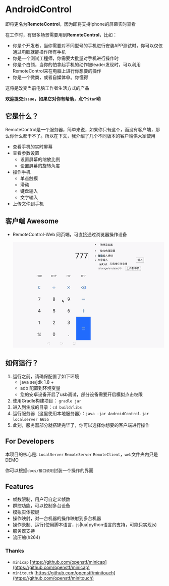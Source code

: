 # AndroidControl

即将更名为**RemoteControl**，因为即将支持iphone的屏幕实时查看

在工作时，有很多场景需要用到**RemoteControl**，比如：

* 你是个开发者，当你需要对不同型号的手机进行安装APP测试时，你可以仅仅通过电脑就能操作所有手机
* 你是一个测试工程师，你需要大批量对手机进行操作时
* 你是个白领，当你的怕拿起手机的动作被leader发现时，可以利用RemoteControl来在电脑上进行你想要的操作
* 你是一个微商，或者自媒体😅。你懂得

这将是改变当前电脑工作者生活方式的产品

**欢迎提交`issue`，如果它对你有帮助，点个`Star`哟**

## 它是什么？

RemoteControl是一个服务器，简单来说，如果你只有这个，而没有客户端，那么你什么都干不了。所以在下文，我介绍了几个不同版本的客户端供大家使用

- 查看手机的实时屏幕
- 查看参数设置
  - 设置屏幕的缩放比例
  - 设置屏幕的旋转角度
- 操作手机
  - 单点触摸
  - 滑动
  - 键盘输入
  - 文字输入
- 上传文件到手机

## 客户端 Awesome 

* RemoteControl-Web   网页端，可直接通过浏览器操作设备

  ![demo](docs/demo.gif)

## 如何运行？

1. 运行之前，请确保配置了如下环境
   * java se/jdk 1.8 +
   * adb 配置到环境变量
   * 您的安卓设备开启了usb调试，部分设备需要开启模拟点击权限
2. 使用Gradle构建项目： `gradle jar`
3. 进入到生成的目录：`cd build/libs`
4. 运行服务器（这里使用本地服务器）：`java -jar AndroidControl.jar localserver 6655`
5. 此刻，服务器部分就搭建完毕了，你可以选择你想要的客户端进行操作

## For Developers

本项目的核心是: `LocalServer` `RemoteServer` `RemoteClient`，`web`文件夹内只是DEMO

你可以根据`docs/接口说明`封装一个操作的界面

## Features

* 帧数限制，用户可自定义帧数
* 群控功能，可以控制多台设备
* 模拟实体按键
* 操作映射，对一台机器的操作映射到多台机器
* 操作录制、运行(使用脚本语言，js|lua|python语言的支持，可能只实现js)
* 服务器支持
* 流压缩(h264)

### Thanks
* `minicap` [https://github.com/openstf/minicap](https://github.com/openstf/minicap)
* `minitouch` [https://github.com/openstf/minitouch](https://github.com/openstf/minitouch)